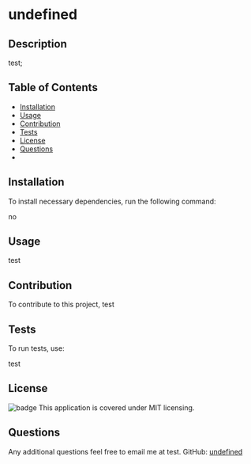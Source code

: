 # undefined

  ## Description
  
  test;
  

  ## Table of Contents
  * [Installation](#installation)
  * [Usage](#usage)
  * [Contribution](#contribution)
  * [Tests](#tests)
  * [License](#license)
  * [Questions](#questions)
  * 
  ## Installation
  To install necessary dependencies, run the following command:
  
  no
  

  ## Usage
  test

  ## Contribution 
  To contribute to this project, test

  ## Tests
  To run tests, use:
  
  test
  
  
  ## License

  ![badge](https://img.shields.io/badge/license-MIT-green)
  This application is covered under MIT licensing.
  
  ## Questions

  Any additional questions feel free to email me at test.
  GitHub: [undefined](https://github.com/undefined)
